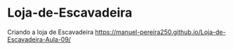 # Loja-de-Escavadeira
 Criando a loja de Escavadeira
https://manuel-pereira250.github.io/Loja-de-Escavadeira-Aula-09/